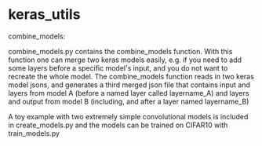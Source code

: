 # keras_utils

combine_models:

combine_models.py contains the combine_models function. With this function one can merge two keras models easily, e.g. if you need to add some layers before a specific model's input,
and you do not want to recreate the whole model. The combine_models function reads in two keras model jsons, and generates a third merged 
json file that contains input and layers from model A (before a named layer called layername_A) and layers and output from model B 
(including, and after a layer named layername_B)

A toy example with two extremely simple convolutional models is included in create_models.py and the models can be trained on CIFAR10 with 
train_models.py
